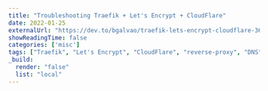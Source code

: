 ```yaml
---
title: "Troubleshooting Traefik + Let's Encrypt + CloudFlare"
date: 2022-01-25
externalUrl: "https://dev.to/bgalvao/traefik-lets-encrypt-cloudflare-36fj"
showReadingTime: false
categories: ['misc']
tags: ["Traefik", "Let's Encrypt", "CloudFlare", "reverse-proxy", "DNS"]
_build:
  render: "false"
  list: "local"
---
```

